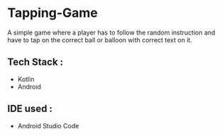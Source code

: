 # Tapping-Game

A simple game where a player has to follow the random instruction and have to tap on the correct ball or balloon with correct text on it.

## Tech Stack :

* Kotlin
* Android

## IDE used :

* Android Studio Code

